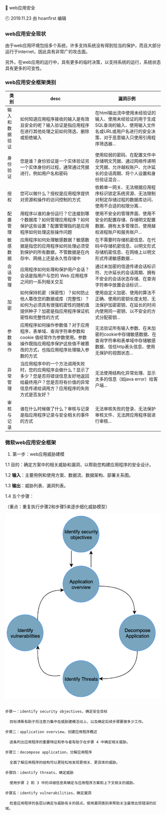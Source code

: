 🐾 web应用安全

🕘 2019.11.23 由 hoanfirst 编辑


### web应用安全现状

由于web应用环境包括多个系统，许多支持系统没有得到恰当的保护，而且大部分运行于internet，因此具有非常广的攻击面。

另外，在web应用的运行中，具有更多的临时决策，以支持系统的运行，系统状态具有更多的可变性。

### web应用安全框架类别

类别|desc|漏洞示例|
-|-|-|
输入和数据验证|如何知道应用程序接收的输入是有效且安全的呢？输入验证是指应用程序在进行其他处理之前如何筛选、删除或拒绝输入|在html输出流中使用未经验证的输入、使用未经验证的用于生成SQL查询的输入、使用输入文件名或URL或用户名进行的安全决策、对于恶意输入只使用引用程序筛选器...|
身份验证|您是谁？身份验证是一个实体验证另一个实体身份的过程，通常通过凭据进行，例如用户名和密码|使用较弱的密码、在配置文件中存储明文凭据、通过网络传递明文凭据、允许越权账户、允许延长的会话周期、将个人设置和身份验证混合...|
授权|您可以做什么？授权是应用程序提供对资源和操作的访问控制的方式|依赖单一网关、无法根据应用程序标识锁定系统资源、无法限制对制定存储过程的数据库访问、使用不合适的权限分离...|
配置管理|用程序以谁的身份运行？它连接到哪个数据库？如何管理应用程序？如何保护这些设置？配置管理指的是应用程序如何处理这些操作问题|使用不安全的管理界面、使用不安全的配置存储、存储明文配置数据、拥有太多管理员、使用越权进程账户和服务账户...|
敏感数据|应用程序如何处理敏感数据？敏感数据是指您的应用程序如何处理必须受到保护的所有数据，不管数据是在内存中、网络上还是永久性存储中|在不需要时存储机密信息、在代码中存储机密信息、以明文形式存储机密信息、在网络上以明文形式传递敏感数据...|
会话管理|应用程序如何处理和保护用户会话？会话是指用户与您的 Web 应用程序之间的一系列相关交互|通过未加密的信道传递会话标识符、允许延长的会话周期、拥有不安全的会话状态存储、在查询字符串中放置会话标识...|
加密|如何保持机密（保密性）？如何防止他人篡改您的数据或库（完整性）？如何为必须具有很强机密性的随机值提供种子？加密是指应用程序保证机密性和完整性的方式|使用自定义加密、使用的算法不正确、使用的密钥长度太短、无法保护加密密钥、在延长的时间内使用同一密钥、以不安全的方式分配密钥...|
参数操作|应用程序如何操作参数值？对于应用程序，表单域、查询字符串参数和 cookie 值经常作为参数使用。参数操作既指应用程序保护这些值不被篡改的方式，也指应用程序处理输入参数的方式|无法验证所有输入参数、在未加密的cookie中存储敏感数据、在查询字符串和表单域中存储敏感数据、信任http表头信息、使用无保护的视图状态...|
异常管理|当应用程序中的一个方法调用失败时，您的应用程序会做什么？显示了多少？您是否将错误信息友好地返回给最终用户？您是否将有价值的异常信息传递给调用方？应用程序的失败方式是否友好？|无法使用结构化异常处理、显示太多的信息（如java error）给客户端...|
审核与记录|谁在什么时候做了什么？审核与记录是指应用程序记录与安全相关的事件的方式|无法审核失败的登录、无法保护审核文件、无法跨应用程序层进行审核...|


### 微软web应用安全框架

1. 第一步：web应用威胁建模

1.1 目的：确定方案中的相关威胁和漏洞，以帮助您构建应用程序的安全设计。

1.2 **输入**：主要用例和使用方案、数据流、数据架构、部署关系图。

1.3 **输出**：威胁列表、漏洞列表。

1.4 五个步骤：

（重点：重复执行步骤2和步骤5来逐步细化威胁模型）

![](https://github.com/hoanFir/blogs/blob/master/Web%E5%AE%89%E5%85%A8/images/%E5%B1%8F%E5%B9%95%E5%BF%AB%E7%85%A7%202019-11-23%20%E4%B8%8B%E5%8D%883.42.26.png?raw=true)

```

步骤一：identify security objectives，确定安全目标

  目标清晰有助于将注意力集中在威胁建模活动上，以及确定后续步骤要做多少工作。  

步骤二：application overview，创建应用程序概述

  逐条列出应用程序的重要特征和参与者有助于在步骤 4 中确定相关威胁。 

步骤三：decompose application，分解应用程序

  全面了解应用程序的结构可以更轻松地发现更相关、更具体的威胁。 

步骤四：identify threats，确定威胁

  使用步骤 2 和 3 中的详细信息来确定与应用程序方案和上下文相关的威胁。 

步骤五：identify vulnerabilities，确定漏洞

  检查应用程序的各层以确定与威胁有关的弱点。使用漏洞类别来帮助关注最常出现错误的区域。 

```
